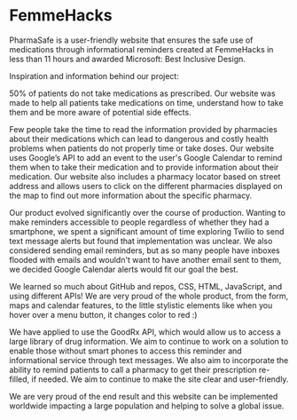 # FemmeHacks

PharmaSafe is a user-friendly website that ensures the safe use of medications through informational reminders created at FemmeHacks in less than 11 hours and awarded Microsoft: Best Inclusive Design.

Inspiration and information behind our project:

50% of patients do not take medications as prescribed. Our website was made to help all patients take medications on time, understand how to take them and be more aware of potential side effects.

Few people take the time to read the information provided by pharmacies about their medications which can lead to dangerous and costly health problems when patients do not properly time or take doses. Our website uses Google’s API to add an event to the user's Google Calendar to remind them when to take their medication and to provide information about their medication. Our website also includes a pharmacy locator based on street address and allows users to click on the different pharmacies displayed on the map to find out more information about the specific pharmacy.

Our product evolved significantly over the course of production. Wanting to make reminders accessible to people regardless of whether they had a smartphone, we spent a significant amount of time exploring Twilio to send text message alerts but found that implementation was unclear. We also considered sending email reminders, but as so many people have inboxes flooded with emails and wouldn't want to have another email sent to them, we decided Google Calendar alerts would fit our goal the best.

We learned so much about GitHub and repos, CSS, HTML, JavaScript, and using different APIs! We are very proud of the whole product, from the form, maps and calendar features, to the little stylistic elements like when you hover over a menu button, it changes color to red :)

We have applied to use the GoodRx API, which would allow us to access a large library of drug information. We aim to continue to work on a solution to enable those without smart phones to access this reminder and informational service through text messages. We also aim to incorporate the ability to remind patients to call a pharmacy to get their prescription re-filled, if needed. We aim to continue to make the site clear and user-friendly.

We are very proud of the end result and this website can be implemented worldwide impacting a large population and helping to solve a global issue.

